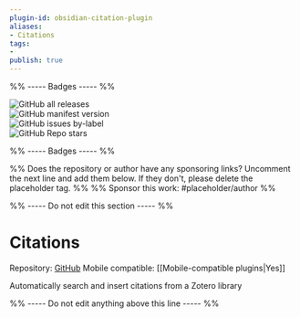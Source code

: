 ```yaml
---
plugin-id: obsidian-citation-plugin
aliases:
- Citations
tags: 
- 
publish: true
---
```


%% ----- Badges ----- %%

![GitHub all releases](https://img.shields.io/github/downloads/hans/obsidian-citation-plugin/total?color=573E7A&logo=github&style=for-the-badge)   
![GitHub manifest version](https://img.shields.io/github/manifest-json/v/hans/obsidian-citation-plugin?color=573E7A&logo=github&style=for-the-badge)   
![GitHub issues by-label](https://img.shields.io/github/issues/hans/obsidian-citation-plugin/help%20wanted?color=573E7A&logo=github&style=for-the-badge)   
![GitHub Repo stars](https://img.shields.io/github/stars/hans/obsidian-citation-plugin?color=573E7A&logo=github&style=for-the-badge)

%% ----- Badges ----- %%

%% Does the repository or author have any sponsoring links? Uncomment the next line and add them below. If they don't, please delete the placeholder tag. %%
%% Sponsor this work: #placeholder/author %%

%% ----- Do not edit this section ----- %%

# Citations

Repository: [GitHub](https://github.com/hans/obsidian-citation-plugin)
Mobile compatible: [[Mobile-compatible plugins|Yes]]

Automatically search and insert citations from a Zotero library

%% ----- Do not edit anything above this line ----- %% 
